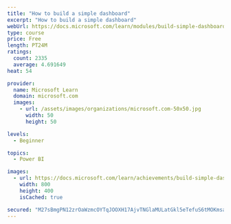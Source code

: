 ```yaml
---
title: "How to build a simple dashboard"
excerpt: "How to build a simple dashboard"
webUrl: https://docs.microsoft.com/learn/modules/build-simple-dashboard/
type: course
price: Free
length: PT24M
ratings:
  count: 2335
  average: 4.691649
heat: 54

provider:
  name: Microsoft Learn
  domain: microsoft.com
  images:
    - url: /assets/images/organizations/microsoft.com-50x50.jpg
      width: 50
      height: 50

levels:
  - Beginner

topics:
  - Power BI

images:
  - url: https://docs.microsoft.com/learn/achievements/build-simple-dashboard-social.png
    width: 800
    height: 400
    isCached: true

secured: "M27sBmgPN12zrOaWzmcOYTqJOOXH17AjvTNGlaMULatGkl5eTefuS6tMOKmsa8E69V8bpShFzzjdzYUe9ljNmso73VnSLvn872RHlbpdqIrvvMfcCzNX0oO8+28XsaxOshMKnQy43kvPZRBlgkGBFH9LJaykpcdV+tl2bQ9DE7nV1D69WQkMB7djcK2S3v6VFMOfIOqPWGL2wzCAXMZEkl88cfudgJJ2qY8D1wGCkkd/JIniHv10+fkA5ZucyHJSrbFatbEPXEhhF+J8Xa/8/2l++3xKQdHBSdEHQiq+Zzi6F50CZKmoa1kxPXcM7XdkhlRU3IXqNTBU0d1uVTkj7yFD+TeoQBqUFsO2JWYAhdkyPRLtsveq8Tne7q1exIMhI4VIMStB6HKiS1guYn6Oo1fFsvdJ5Y0L2PGfZNYJMGc=;eouQ1H2brXLPX+OoHcekVw=="
---
```


